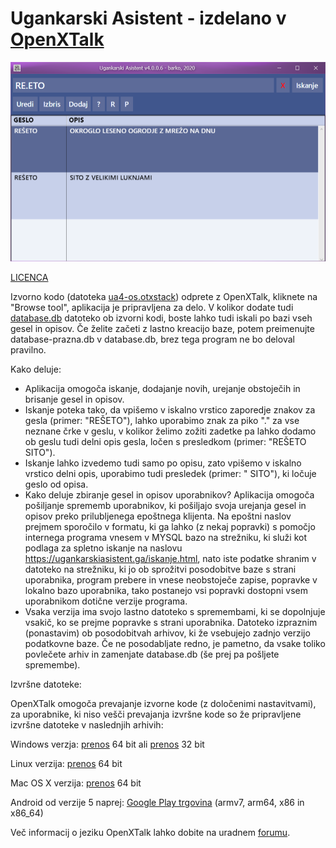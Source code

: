 # Ugankarski Asistent - izdelano v <a href="https://github.com/OpenXTalk-org">OpenXTalk</a>
<p style="text-align:center;"><img src="ua.png" alt="Ugankarski Asistent"></p>

<a href="LICENSE">LICENCA</a>

Izvorno kodo (datoteka <a href="ua4-os.otxstack">ua4-os.otxstack</a>) odprete z OpenXTalk, kliknete na "Browse tool", aplikacija je pripravljena za delo. V kolikor dodate tudi <a href="database.db">database.db</a> datoteko ob izvorni kodi, boste lahko tudi iskali po bazi vseh gesel in opisov. Če želite začeti z lastno kreacijo baze, potem preimenujte database-prazna.db v database.db, brez tega program ne bo deloval pravilno.

Kako deluje:

* Aplikacija omogoča iskanje, dodajanje novih, urejanje obstoječih in brisanje gesel in opisov.
* Iskanje poteka tako, da vpišemo v iskalno vrstico zaporedje znakov za gesla (primer: "REŠETO"), lahko uporabimo znak za piko "." za vse neznane črke v geslu, v kolikor želimo zožiti zadetke pa lahko dodamo ob geslu tudi delni opis gesla, ločen s presledkom (primer: "REŠETO SITO").
* Iskanje lahko izvedemo tudi samo po opisu, zato vpišemo v iskalno vrstico delni opis, uporabimo tudi presledek (primer: " SITO"), ki ločuje geslo od opisa.
* Kako deluje zbiranje gesel in opisov uporabnikov? Aplikacija omogoča pošiljanje sprememb uporabnikov, ki pošiljajo svoja urejanja gesel in opisov preko prilubljenega epoštnega klijenta. Na epoštni naslov prejmem sporočilo v formatu, ki ga lahko (z nekaj popravki) s pomočjo internega programa vnesem v MYSQL bazo na strežniku, ki služi kot podlaga za spletno iskanje na naslovu https://ugankarskiasistent.ga/iskanje.html, nato iste podatke shranim v datoteko na strežniku, ki jo ob sprožitvi posodobitve baze s strani uporabnika, program prebere in vnese neobstoječe zapise, popravke v lokalno bazo uporabnika, tako postanejo vsi popravki dostopni vsem uporabnikom dotične verzije programa.
* Vsaka verzija ima svojo lastno datoteko s spremembami, ki se dopolnjuje vsakič, ko se prejme popravke s strani uporabnika. Datoteko izpraznim (ponastavim) ob posodobitvah arhivov, ki že vsebujejo zadnjo verzijo podatkovne baze. Če ne posodabljate redno, je pametno, da vsake toliko povlečete arhiv in zamenjate database.db (še prej pa pošljete spremembe).

Izvršne datoteke:

OpenXTalk omogoča prevajanje izvorne kode (z določenimi nastavitvami), za uporabnike, ki niso vešči prevajanja izvršne kode so že pripravljene izvršne datoteke v naslednjih arhivih:

Windows verzja: <a href="https://github.com/trinajstica/ua/raw/master/bin/ua64-windows.zip">prenos</a> 64 bit ali <a href="https://github.com/trinajstica/ua/raw/master/bin/ua32-windows.zip">prenos</a> 32 bit

Linux verzija: <a href="https://github.com/trinajstica/ua/raw/master/bin/ua64-linux.zip">prenos</a> 64 bit

Mac OS X verzija: <a href="https://github.com/trinajstica/ua/raw/master/bin/ua64-macosx.zip">prenos</a> 64 bit

Android od verzije 5 naprej: <a href="https://play.google.com/store/apps/details?id=com.preprosto.ua3">Google Play trgovina</a> (armv7, arm64, x86 in x86_64)

Več informacij o jeziku OpenXTalk lahko dobite na uradnem <a href="https://forums.openxtalk.org/">forumu</a>.
